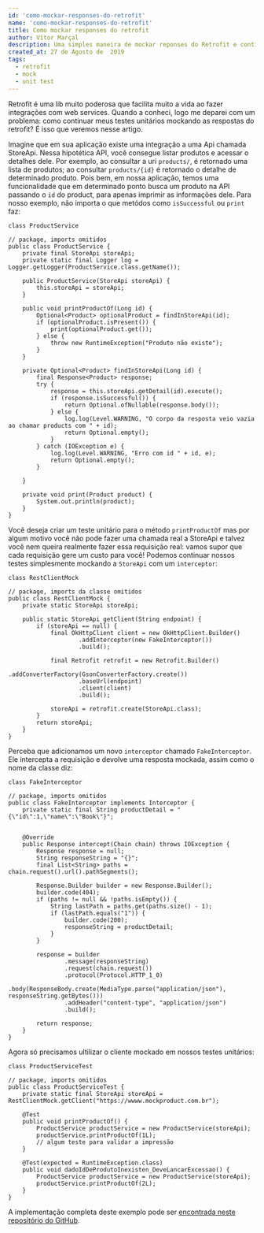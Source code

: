 ```yaml
---
id: 'como-mockar-responses-do-retrofit'
name: 'como-mockar-responses-do-retrofit'
title: Como mockar responses do retrofit
author: Vítor Marçal
description: Uma simples maneira de mockar reponses do Retrofit e continuar com seus testes unitários.
created_at: 27 de Agosto de  2019
tags:
  - retrofit
  - mock
  - unit test
---
```


Retrofit é uma lib muito poderosa que facilita muito a vida ao fazer integrações com web services. Quando a conheci, logo me deparei com um problema: como continuar meus testes unitários mockando as respostas do retrofit? É isso que veremos nesse artigo.

Imagine que em sua aplicação existe uma integração a uma Api chamada StoreApi. Nessa hipotética API, você consegue listar produtos e acessar o detalhes dele. Por exemplo, ao consultar a uri `products/`, é retornado uma lista de produtos; ao consultar `products/{id}` é retornado o detalhe de determinado produto.
Pois bem, em nossa aplicação, temos uma funcionalidade que em determinado ponto busca um produto na  API passando o `id` do product, para apenas imprimir as informações dele. Para nosso exemplo, não importa o que metódos como `isSuccessful` ou `print` faz:

`class ProductService`
```
// package, imports omitidos
public class ProductService {
    private final StoreApi storeApi;
    private static final Logger log = Logger.getLogger(ProductService.class.getName());

    public ProductService(StoreApi storeApi) {
        this.storeApi = storeApi;
    }

    public void printProductOf(Long id) {
        Optional<Product> optionalProduct = findInStoreApi(id);
        if (optionalProduct.isPresent()) {
            print(optionalProduct.get());
        } else {
            throw new RuntimeException("Produto não existe");
        }
    }

    private Optional<Product> findInStoreApi(Long id) {
        final Response<Product> response;
        try {
            response = this.storeApi.getDetail(id).execute();
            if (response.isSuccessful()) {
                return Optional.ofNullable(response.body());
            } else {
                log.log(Level.WARNING, "O corpo da resposta veio vazia ao chamar products com " + id);
                return Optional.empty();
            }
        } catch (IOException e) {
            log.log(Level.WARNING, "Erro com id " + id, e);
            return Optional.empty();
        }

    }

    private void print(Product product) {
        System.out.println(product);
    }
}

```

Você deseja criar um teste unitário para o método `printProductOf` mas por algum motivo você não pode fazer uma chamada real a StoreApi e talvez você nem queira realmente fazer essa requisição real: vamos supor que cada requisição gere um custo para você!
Podemos continuar nossos testes simplesmente mockando a `StoreApi` com um `interceptor`:

`class RestClientMock`

```
// package, imports da classe omitidos
public class RestClientMock {
    private static StoreApi storeApi;

    public static StoreApi getClient(String endpoint) {
        if (storeApi == null) {
            final OkHttpClient client = new OkHttpClient.Builder()
                    .addInterceptor(new FakeInterceptor())
                    .build();

            final Retrofit retrofit = new Retrofit.Builder()
                    .addConverterFactory(GsonConverterFactory.create())
                    .baseUrl(endpoint)
                    .client(client)
                    .build();

            storeApi = retrofit.create(StoreApi.class);
        }
        return storeApi;
    }
}
```

Perceba que adicionamos um novo `interceptor` chamado `FakeInterceptor`. Ele intercepta a requisição e devolve uma resposta mockada, assim como o nome da classe diz:

`class FakeInterceptor `

```
// package, imports omitidos
public class FakeInterceptor implements Interceptor {
    private static final String productDetail = "{\"id\":1,\"name\":\"Book\"}";


    @Override
    public Response intercept(Chain chain) throws IOException {
        Response response = null;
        String responseString = "{}";
        final List<String> paths = chain.request().url().pathSegments();

        Response.Builder builder = new Response.Builder();
        builder.code(404);
        if (paths != null && !paths.isEmpty()) {
            String lastPath = paths.get(paths.size() - 1);
            if (lastPath.equals("1")) {
                builder.code(200);
                responseString = productDetail;
            }
        }

        response = builder
                .message(responseString)
                .request(chain.request())
                .protocol(Protocol.HTTP_1_0)
                .body(ResponseBody.create(MediaType.parse("application/json"), responseString.getBytes()))
                .addHeader("content-type", "application/json")
                .build();

        return response;
    }
}
```

Agora só precisamos ultilizar o cliente mockado em nossos testes unitários:

`class ProductServiceTest`
```
// package, imports omitidos
public class ProductServiceTest {
    private static final StoreApi storeApi = RestClientMock.getClient("https://wwww.mockproduct.com.br");

    @Test
    public void printProductOf() {
        ProductService productService = new ProductService(storeApi);
        productService.printProductOf(1L);
        // algum teste para validar a impressão
    }

    @Test(expected = RuntimeException.class)
    public void dadoIdDeProdutoInexisten_DeveLancarExcessao() {
        ProductService productService = new ProductService(storeApi);
        productService.printProductOf(2L);
    }
}
```

A implementação completa deste exemplo pode ser <a href="https://github.com/vitormarcal/retrofit-unit-test-tutorial" title="Código completo do artigo" target="_blank" rel="noopener noreferrer">encontrada neste repositório do GitHub</a>.
